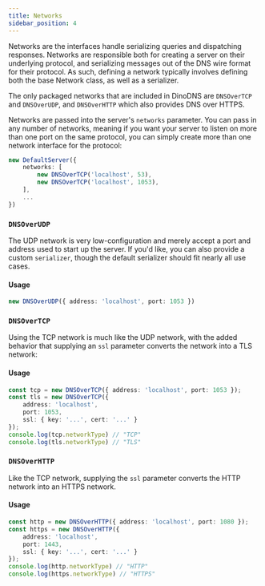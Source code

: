 ```yaml
---
title: Networks
sidebar_position: 4
---
```


Networks are the interfaces handle serializing queries and dispatching responses. Networks are responsible both for creating a server on their underlying protocol, and serializing messages out of the DNS wire format for their protocol. As such, defining a network typically involves defining both the base Network class, as well as a serializer.

The only packaged networks that are included in DinoDNS are `DNSOverTCP` and `DNSOverUDP`, and `DNSOverHTTP` which also provides DNS over HTTPS.

Networks are passed into the server's `networks` parameter. You can pass in any number of networks, meaning if you want your server to listen on more than one port on the same protocol, you can simply create more than one network interface for the protocol:

```ts
new DefaultServer({
    networks: [
        new DNSOverTCP('localhost', 53),
        new DNSOverTCP('localhost', 1053),
    ],
    ...
})
```

### `DNSOverUDP`

The UDP network is very low-configuration and merely accept a port and address used to start up the server. If you'd like, you can also provide a custom `serializer`, though the default serializer should fit nearly all use cases.

#### Usage
```ts
new DNSOverUDP({ address: 'localhost', port: 1053 })
```

### `DNSOverTCP`

Using the TCP network is much like the UDP network, with the added behavior that supplying an `ssl` parameter converts the network into a TLS network:

#### Usage
```ts
const tcp = new DNSOverTCP({ address: 'localhost', port: 1053 });
const tls = new DNSOverTCP({
    address: 'localhost',
    port: 1053,
    ssl: { key: '...', cert: '...' }
});
console.log(tcp.networkType) // "TCP"
console.log(tls.networkType) // "TLS"
```
### `DNSOverHTTP`

Like the TCP network, supplying the `ssl` parameter converts the HTTP network into an HTTPS network.

#### Usage
```ts
const http = new DNSOverHTTP({ address: 'localhost', port: 1080 });
const https = new DNSOverHTTP({
    address: 'localhost',
    port: 1443,
    ssl: { key: '...', cert: '...' }
});
console.log(http.networkType) // "HTTP"
console.log(https.networkType) // "HTTPS"
```
